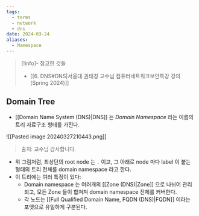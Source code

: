 ```yaml
---
tags:
  - terms
  - network
  - dns
date: 2024-03-24
aliases:
  - Namespace
---
```

> [!info]- 참고한 것들
> - [[6. DNS#DNS|서울대 권태경 교수님 컴퓨터네트워크보안특강 강의 (Spring 2024)]]

## Domain Tree

- [[Domain Name System (DNS)|DNS]] 는 *Domain Namespace* 라는 이름의 트리 자료구조 형태를 가진다.

![[Pasted image 20240327210443.png]]
> 출처: 교수님 감사합니다.

- 위 그림처럼, 최상단의 root node 는 `.` 이고, 그 아래로 node 마다 label 이 붙는 형태의 트리 전체를 domain namespace 라고 한다.
- 이 트리에는 여러 특징이 있다:
	- Domain namespace 는 여러개의 [[Zone (DNS)|Zone]] 으로 나뉘어 관리되고, 모든 Zone 들이 합쳐져 domain namespace 전체를 커버한다.
	- 각 노드는 [[Full Qualified Domain Name, FQDN (DNS)|FQDN]] 이라는 포맷으로 유일하게 구분된다.